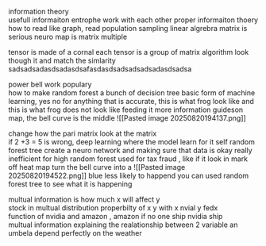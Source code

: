 information theory  
usefull informaiton entrophe work with each other proper informaiton thoery how to read like graph, read population sampling 
linear algrebra matrix is serious 
neuro map is matrix multiple 

tensor is made of a cornal each tensor is a group of matrix algorithm look though it and match  the simlarity sadsadsadasdsadasdsafasdasdsadsadsadsadasdsadsa

power bell work populary  
how to make 
random forest a bunch of decision tree basic form of machine learning, yes no for anything that is accurate, this is what frog look like and this is what frog does not look like 
feeding it more information 
guideson map, the bell curve is the middle 
![[Pasted image 20250820194137.png]]

change how the pari matrix look at the matrix  
if 2 +3  = 5 is wrong,
deep learning where the model learn for it self 
random forest tree  create  a  neuro network  and making sure that data is okay really inefficient for high 
random  forest used for  tax fraud ,  like if it look in mark off heat map turn the bell curve into a 
![[Pasted image 20250820194522.png]]
blue  less likely  to happend 
you can used  random forest tree to see what it is happening 

multual information is how much x will affect y  
stock in multual distribution properbilty of x y with x nvial  y  fedx  
function of  nvidia and amazon ,  amazon
if no one ship nvidia ship  
multual information explaining the realationship between 2 variable 
an umbela depend perfectly on the weather 